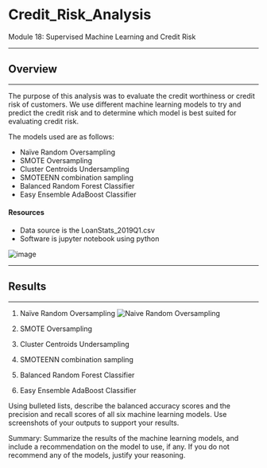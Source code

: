 # Credit_Risk_Analysis
 Module 18: Supervised Machine Learning and Credit Risk

___
 
## Overview
___

The purpose of this analysis was to evaluate the credit worthiness or credit risk of customers. We use different machine learning models to try and predict the credit risk and to determine which model is best suited for evaluating credit risk. 

The models used are as follows:
  - Naïve Random Oversampling
  - SMOTE Oversampling
  - Cluster Centroids Undersampling
  - SMOTEENN combination sampling
  - Balanced Random Forest Classifier
  - Easy Ensemble AdaBoost Classifier

#### Resources

 - Data source is the LoanStats_2019Q1.csv
 - Software is jupyter notebook using python
     
![image]()
___

## Results 

___
1. Naïve Random Oversampling
![Naive Random Oversampling]()

2. SMOTE Oversampling


3. Cluster Centroids Undersampling


4. SMOTEENN combination sampling


5. Balanced Random Forest Classifier


6. Easy Ensemble AdaBoost Classifier






Using bulleted lists, describe the balanced accuracy scores and the precision and recall scores of all six machine
learning models. Use screenshots of your outputs to support your results.

Summary: Summarize the results of the machine learning models, and include a recommendation on the model to use, if any. If you do not recommend any of the models, justify your reasoning.
